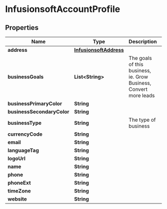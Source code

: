 
# InfusionsoftAccountProfile

## Properties
Name | Type | Description | Notes
------------ | ------------- | ------------- | -------------
**address** | [**InfusionsoftAddress**](InfusionsoftAddress.md) |  |  [optional]
**businessGoals** | **List&lt;String&gt;** | The goals of this business, ie. Grow Business, Convert more leads |  [optional]
**businessPrimaryColor** | **String** |  |  [optional]
**businessSecondaryColor** | **String** |  |  [optional]
**businessType** | **String** | The type of business |  [optional]
**currencyCode** | **String** |  |  [optional]
**email** | **String** |  |  [optional]
**languageTag** | **String** |  |  [optional]
**logoUrl** | **String** |  |  [optional]
**name** | **String** |  |  [optional]
**phone** | **String** |  |  [optional]
**phoneExt** | **String** |  |  [optional]
**timeZone** | **String** |  |  [optional]
**website** | **String** |  |  [optional]



